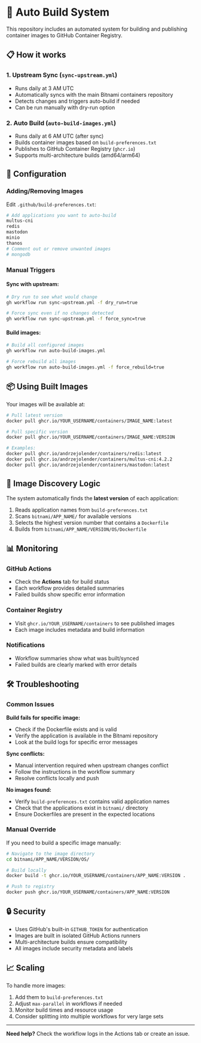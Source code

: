 # 🚀 Auto Build System

This repository includes an automated system for building and publishing container images to GitHub Container Registry.

## 📋 How it works

### 1. **Upstream Sync** (`sync-upstream.yml`)
- Runs daily at 3 AM UTC
- Automatically syncs with the main Bitnami containers repository
- Detects changes and triggers auto-build if needed
- Can be run manually with dry-run option

### 2. **Auto Build** (`auto-build-images.yml`)  
- Runs daily at 6 AM UTC (after sync)
- Builds container images based on `build-preferences.txt`
- Publishes to GitHub Container Registry (`ghcr.io`)
- Supports multi-architecture builds (amd64/arm64)

## 🎯 Configuration

### Adding/Removing Images

Edit `.github/build-preferences.txt`:

```bash
# Add applications you want to auto-build
multus-cni
redis
mastodon
minio
thanos
# Comment out or remove unwanted images
# mongodb
```

### Manual Triggers

#### Sync with upstream:
```bash
# Dry run to see what would change
gh workflow run sync-upstream.yml -f dry_run=true

# Force sync even if no changes detected  
gh workflow run sync-upstream.yml -f force_sync=true
```

#### Build images:
```bash
# Build all configured images
gh workflow run auto-build-images.yml

# Force rebuild all images
gh workflow run auto-build-images.yml -f force_rebuild=true
```

## 📦 Using Built Images

Your images will be available at:
```bash
# Pull latest version
docker pull ghcr.io/YOUR_USERNAME/containers/IMAGE_NAME:latest

# Pull specific version
docker pull ghcr.io/YOUR_USERNAME/containers/IMAGE_NAME:VERSION

# Examples:
docker pull ghcr.io/andrzejolender/containers/redis:latest
docker pull ghcr.io/andrzejolender/containers/multus-cni:4.2.2
docker pull ghcr.io/andrzejolender/containers/mastodon:latest
```

## 🔧 Image Discovery Logic

The system automatically finds the **latest version** of each application:

1. Reads application names from `build-preferences.txt`
2. Scans `bitnami/APP_NAME/` for available versions
3. Selects the highest version number that contains a `Dockerfile`
4. Builds from `bitnami/APP_NAME/VERSION/OS/Dockerfile`

## 📊 Monitoring

### GitHub Actions
- Check the **Actions** tab for build status
- Each workflow provides detailed summaries
- Failed builds show specific error information

### Container Registry
- Visit `ghcr.io/YOUR_USERNAME/containers` to see published images
- Each image includes metadata and build information

### Notifications
- Workflow summaries show what was built/synced
- Failed builds are clearly marked with error details

## 🛠️ Troubleshooting

### Common Issues

**Build fails for specific image:**
- Check if the Dockerfile exists and is valid
- Verify the application is available in the Bitnami repository
- Look at the build logs for specific error messages

**Sync conflicts:**
- Manual intervention required when upstream changes conflict
- Follow the instructions in the workflow summary
- Resolve conflicts locally and push

**No images found:**
- Verify `build-preferences.txt` contains valid application names
- Check that the applications exist in `bitnami/` directory
- Ensure Dockerfiles are present in the expected locations

### Manual Override

If you need to build a specific image manually:

```bash
# Navigate to the image directory
cd bitnami/APP_NAME/VERSION/OS/

# Build locally
docker build -t ghcr.io/YOUR_USERNAME/containers/APP_NAME:VERSION .

# Push to registry
docker push ghcr.io/YOUR_USERNAME/containers/APP_NAME:VERSION
```

## 🔒 Security

- Uses GitHub's built-in `GITHUB_TOKEN` for authentication
- Images are built in isolated GitHub Actions runners
- Multi-architecture builds ensure compatibility
- All images include security metadata and labels

## 📈 Scaling

To handle more images:
1. Add them to `build-preferences.txt`
2. Adjust `max-parallel` in workflows if needed
3. Monitor build times and resource usage
4. Consider splitting into multiple workflows for very large sets

---

**Need help?** Check the workflow logs in the Actions tab or create an issue.
